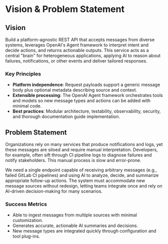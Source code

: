 # Vision & Problem Statement

## Vision

Build a platform-agnostic REST API that accepts messages from diverse systems, leverages OpenAI's Agent framework to interpret intent and decide actions, and returns actionable outputs. This service acts as a central "brain" for heterogeneous applications, applying AI to reason about failures, notifications, or other events and deliver tailored responses.

### Key Principles
- **Platform independence**: Request payloads support a generic message body plus optional metadata describing source and context.
- **Extensible processing**: The OpenAI Agent framework orchestrates tools and models so new message types and actions can be added with minimal code.
- **Best practices**: Modular architecture, testability, observability, security, and thorough documentation guide implementation.

## Problem Statement

Organizations rely on many services that produce notifications and logs, yet these messages are siloed and require manual interpretation. Developers, for example, often sift through CI pipeline logs to diagnose failures and notify stakeholders. This manual process is slow and error-prone.

We need a single endpoint capable of receiving arbitrary messages (e.g., failed GitLab CI pipelines) and using AI to analyze, decide, and summarize appropriate follow-up actions. The system must accommodate new message sources without redesign, letting teams integrate once and rely on AI-driven decision-making for many scenarios.

### Success Metrics
- Able to ingest messages from multiple sources with minimal customization.
- Generates accurate, actionable AI summaries and decisions.
- New message types are integrated quickly through configuration and tool plug-ins.
